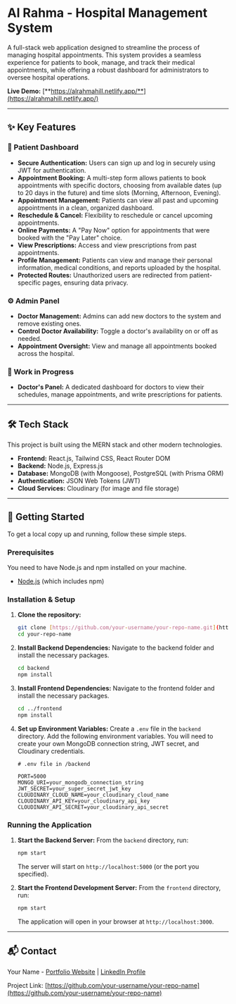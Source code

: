 # Al Rahma - Hospital Management System

A full-stack web application designed to streamline the process of managing hospital appointments. This system provides a seamless experience for patients to book, manage, and track their medical appointments, while offering a robust dashboard for administrators to oversee hospital operations.

**Live Demo:** [**https://alrahmahill.netlify.app/**](https://alrahmahill.netlify.app/)

---

## ✨ Key Features

### 👤 Patient Dashboard
* **Secure Authentication:** Users can sign up and log in securely using JWT for authentication.
* **Appointment Booking:** A multi-step form allows patients to book appointments with specific doctors, choosing from available dates (up to 20 days in the future) and time slots (Morning, Afternoon, Evening).
* **Appointment Management:** Patients can view all past and upcoming appointments in a clean, organized dashboard.
* **Reschedule & Cancel:** Flexibility to reschedule or cancel upcoming appointments.
* **Online Payments:** A "Pay Now" option for appointments that were booked with the "Pay Later" choice.
* **View Prescriptions:** Access and view prescriptions from past appointments.
* **Profile Management:** Patients can view and manage their personal information, medical conditions, and reports uploaded by the hospital.
* **Protected Routes:** Unauthorized users are redirected from patient-specific pages, ensuring data privacy.

### ⚙️ Admin Panel
* **Doctor Management:** Admins can add new doctors to the system and remove existing ones.
* **Control Doctor Availability:** Toggle a doctor's availability on or off as needed.
* **Appointment Oversight:** View and manage all appointments booked across the hospital.

### 🚧 Work in Progress
* **Doctor's Panel:** A dedicated dashboard for doctors to view their schedules, manage appointments, and write prescriptions for patients.

---

## 🛠️ Tech Stack

This project is built using the MERN stack and other modern technologies.

* **Frontend:** React.js, Tailwind CSS, React Router DOM
* **Backend:** Node.js, Express.js
* **Database:** MongoDB (with Mongoose), PostgreSQL (with Prisma ORM)
* **Authentication:** JSON Web Tokens (JWT)
* **Cloud Services:** Cloudinary (for image and file storage)

---

## 🚀 Getting Started

To get a local copy up and running, follow these simple steps.

### Prerequisites

You need to have Node.js and npm installed on your machine.
* [Node.js](https://nodejs.org/) (which includes npm)

### Installation & Setup

1.  **Clone the repository:**
    ```sh
    git clone [https://github.com/your-username/your-repo-name.git](https://github.com/your-username/your-repo-name.git)
    cd your-repo-name
    ```

2.  **Install Backend Dependencies:**
    Navigate to the backend folder and install the necessary packages.
    ```sh
    cd backend
    npm install
    ```

3.  **Install Frontend Dependencies:**
    Navigate to the frontend folder and install the necessary packages.
    ```sh
    cd ../frontend
    npm install
    ```

4.  **Set up Environment Variables:**
    Create a `.env` file in the `backend` directory. Add the following environment variables. You will need to create your own MongoDB connection string, JWT secret, and Cloudinary credentials.
    ```env
    # .env file in /backend

    PORT=5000
    MONGO_URI=your_mongodb_connection_string
    JWT_SECRET=your_super_secret_jwt_key
    CLOUDINARY_CLOUD_NAME=your_cloudinary_cloud_name
    CLOUDINARY_API_KEY=your_cloudinary_api_key
    CLOUDINARY_API_SECRET=your_cloudinary_api_secret
    ```

### Running the Application

1.  **Start the Backend Server:**
    From the `backend` directory, run:
    ```sh
    npm start
    ```
    The server will start on `http://localhost:5000` (or the port you specified).

2.  **Start the Frontend Development Server:**
    From the `frontend` directory, run:
    ```sh
    npm start
    ```
    The application will open in your browser at `http://localhost:3000`.

---

## 📬 Contact

Your Name - [Portfolio Website](https://your-portfolio-url.com) | [LinkedIn Profile](https://www.linkedin.com/in/your-linkedin-url/)

Project Link: [https://github.com/your-username/your-repo-name](https://github.com/your-username/your-repo-name)